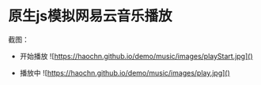 # 原生js模拟网易云音乐播放

截图：

- 开始播放
	![https://haochn.github.io/demo/music/images/playStart.jpg]()

- 播放中
	![https://haochn.github.io/demo/music/images/play.jpg]()